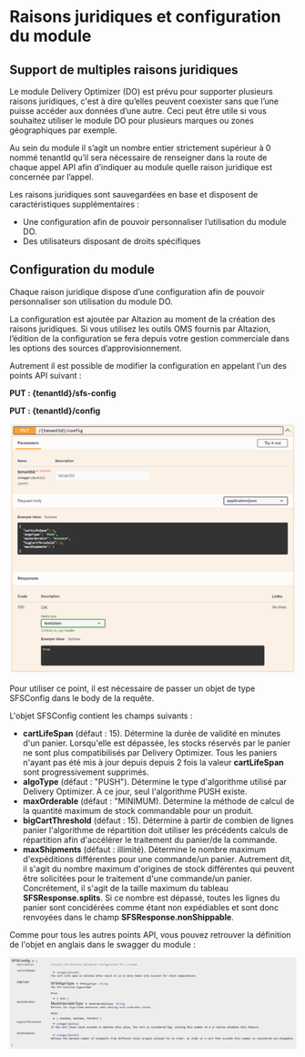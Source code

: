 # Raisons juridiques et configuration du module 

## Support de multiples raisons juridiques
Le module Delivery Optimizer (DO) est prévu pour supporter plusieurs raisons juridiques, c'est à dire qu’elles peuvent coexister sans que l’une puisse accéder aux données d’une autre. Ceci peut être utile si vous souhaitez utiliser le module DO pour plusieurs marques ou zones géographiques par exemple.

Au sein du module il s’agit un nombre entier strictement supérieur à 0 nommé tenantId qu’il sera nécessaire de renseigner dans la route de chaque appel API afin d’indiquer au module quelle raison juridique est concernée par l’appel.

Les raisons juridiques sont sauvegardées en base et disposent de caractéristiques supplémentaires :
- Une configuration afin de pouvoir personnaliser l’utilisation du module DO.
- Des utilisateurs disposant de droits spécifiques

## Configuration du module
Chaque raison juridique dispose d’une configuration afin de pouvoir personnaliser son utilisation du module DO.

La configuration est ajoutée par Altazion au moment de la création des raisons juridiques. Si vous utilisez les outils OMS fournis par Altazion, l’édition de la configuration se fera depuis votre gestion commerciale dans les options des sources d’approvisionnement.

Autrement il est possible de modifier la configuration en appelant l'un des points API suivant :

__PUT : {tenantId}/sfs-config__

__PUT : {tenantId}/config__

![Point API Swagger de config du module DO](img/SwaggerSfsConfig.png)

Pour utiliser ce point, il est nécessaire de passer un objet de type SFSConfig dans le body de la requête. 

L'objet SFSConfig contient les champs suivants :

- __cartLifeSpan__ (défaut : 15). Détermine la durée de validité en minutes d'un panier. Lorsqu'elle est dépassée, les stocks réservés par le panier ne sont plus compatibilisés par Delivery Optimizer. Tous les paniers n'ayant pas été mis à jour depuis depuis 2 fois la valeur __cartLifeSpan__ sont progressivement supprimés.
- __algoType__ (défaut : "PUSH"). Détermine le type d'algorithme utilisé par Delivery Optimizer. À ce jour, seul l'algorithme PUSH existe.
- __maxOrderable__ (défaut : "MINIMUM). Détermine la méthode de calcul de la quantité maximum de stock commandable pour un produit.
- __bigCartThreshold__ (défaut : 15). Détermine à partir de combien de lignes panier l'algorithme de répartition doit utiliser les précédents calculs de répartition afin d'accélérer le traitement du panier/de la commande.
- __maxShipments__ (défaut : illimité). Détermine le nombre maximum d'expéditions différentes pour une commande/un panier. Autrement dit, il s'agit du nombre maximum d'origines de stock différentes qui peuvent être solicitées pour le traitement d'une commande/un panier. Concrétement, il s'agit de la taille maximum du tableau __SFSResponse.splits__. Si ce nombre est dépassé, toutes les lignes du panier sont concidérées comme étant non expédiables et sont donc renvoyées dans le champ __SFSResponse.nonShippable__.

Comme pour tous les autres points API, vous pouvez retrouver la définition de l'objet en anglais dans le swagger du module :

![Detail de l'objet SFSConfig](img/DetailSfsConfig.png)